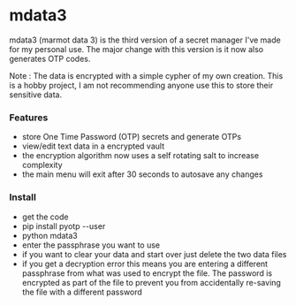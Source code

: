 # mdata3
mdata3 (marmot data 3) is the third version of a secret manager I've made for my personal use. The major change with this version is it now also generates OTP codes.

Note : The data is encrypted with a simple cypher of my own creation. This is a hobby project, I am not recommending anyone use this to store their sensitive data. 

### Features
- store One Time Password (OTP) secrets and generate OTPs 
- view/edit text data in a encrypted vault
- the encryption algorithm now uses a self rotating salt to increase complexity
- the main menu will exit after 30 seconds to autosave any changes


### Install
- get the code
- pip install pyotp --user
- python mdata3
- enter the passphrase you want to use
- if you want to clear your data and start over just delete the two data files
- if you get a decryption error this means you are entering a 
    different passphrase from what was used to encrypt the file. 
    The password is encrypted as part of the file to prevent you from 
    accidentally re-saving the file with a different password

